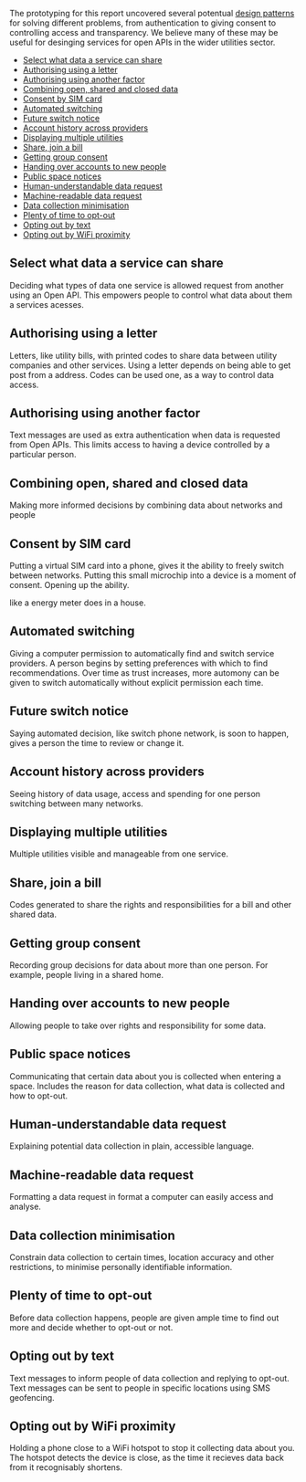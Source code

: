 The prototyping for this report uncovered several potentual [design patterns](https://catalogue.projectsbyif.com) for solving different problems, from authentication to giving consent to controlling access and transparency. We believe many of these may be useful for desinging services for open APIs in the wider utilities sector.

* [Select what data a service can share](#selectwhatdataaservicecanshare)
* [Authorising using a letter](#authorisingusingaletter)
* [Authorising using another factor](#authorisingusinganotherfactor)
* [Combining open, shared and closed data](#combiningopensharedandcloseddata)
* [Consent by SIM card](#consentbysimcard)
* [Automated switching](#automatedswitching)
* [Future switch notice](#futureswitchnotice)
* [Account history across providers](#accounthistoryacrossproviders)
* [Displaying multiple utilities](#displayingmultipleutilities)
* [Share, join a bill](#sharejoinabill)
* [Getting group consent](#gettinggroupconsent)
* [Handing over accounts to new people](#handingoveraccountstonewpeople)
* [Public space notices](#publicspacenotices)
* [Human-understandable data request](#humanunderstandabledatarequest)
* [Machine-readable data request](#machinereadabledatarequest)
* [Data collection minimisation](#datacollectionminimisation)
* [Plenty of time to opt-out](#plentyoftimetooptout)
* [Opting out by text](#optingoutbytext)
* [Opting out by WiFi proximity](#optingoutbywifiproximity) 

## Select what data a service can share

Deciding what types of data one service is allowed request from another using an Open API. This empowers people to control what data about them a services acesses. 

## Authorising using a letter

Letters, like utility bills, with printed codes to share data between utility companies and other services. Using a letter depends on being able to get post from a address. Codes can be used one, as a way to control data access.

## Authorising using another factor

Text messages are used as extra authentication when data is requested from Open APIs. This limits access to having a device controlled by a particular person. 

## Combining open, shared and closed data

Making more informed decisions by combining data about networks and people

## Consent by SIM card

Putting a virtual SIM card into a phone, gives it the ability to freely switch between networks. Putting this small microchip into a device is a moment of consent. Opening up the ability. 

like a energy meter does in a house.

## Automated switching

Giving a computer permission to automatically find and switch service providers. A person begins by setting preferences with which to find recommendations. Over time as trust increases, more automony can be given to switch automatically without explicit permission each time. 

## Future switch notice

Saying automated decision, like switch phone network, is soon to happen, gives a person the time to review or change it.  

## Account history across providers

Seeing history of data usage, access and spending for one person switching between many networks. 

## Displaying multiple utilities

Multiple utilities visible and manageable from one service.  

## Share, join a bill

Codes generated to share the rights and responsibilities for a bill and other shared data. 


## Getting group consent

Recording group decisions for data about more than one person. For example, people living in a shared home. 


## Handing over accounts to new people

Allowing people to take over rights and responsibility for some data. 


## Public space notices

Communicating that certain data about you is collected when entering a space. Includes the reason for data collection, what data is collected and how to opt-out. 

## Human-understandable data request

Explaining potential data collection in plain, accessible language. 

## Machine-readable data request

Formatting a data request in format a computer can easily access and analyse.  

## Data collection minimisation

Constrain data collection to certain times, location accuracy and other restrictions, to minimise personally identifiable information. 

## Plenty of time to opt-out

Before data collection happens, people are given ample time to find out more and decide whether to opt-out or not. 

## Opting out by text

Text messages to inform people of data collection and replying to opt-out. Text messages can be sent to people in specific locations using SMS geofencing.

## Opting out by WiFi proximity 

Holding a phone close to a WiFi hotspot to stop it collecting data about you. The hotspot detects the device is close, as the time it recieves data back from it recognisably shortens. 



